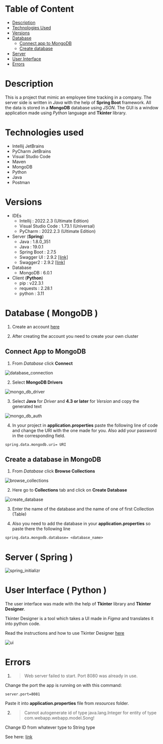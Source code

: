 # Table of Content

- [Description](#description)
- [Technologies Used](#technologies-used)
- [Versions](#versions)
- [Database](#database--mongodb)
  - [Connect app to MongoDB](#connect-app-to-mongodb)
  - [Create database](#create-a-database-in-mongodb)
- [Server](#server--spring)
- [User Interface](#user-interface--python)
- [Errors](#errors)


# Description

This is a project that mimic an employee time tracking in a company. The server side is written in *Java* with the help of **Spring Boot** framework. All the data is stored in a **MongoDB** database using *JSON*. The GUI is a window application made using *Python* language and **Tkinter** library.

# Technologies used

- Intellij JetBrains
- PyCharm JetBrains
- Visual Studio Code
- Maven
- MongoDB
- Python
- Java
- Postman 

# Versions

- IDEs
  - Intellij : 2022.2.3 (Ultimate Edition)
  - Visual Studio Code : 1.73.1 (Universal)
  - PyCharm : 2022.2.3 (Ultimate Edition)
- Server (**Spring**)
  - Java : 1.8.0_351
  - Java : 19.0.1
  - Spring Boot : 2.7.5
  - Swagger UI : 2.9.2 [[link]](https://mvnrepository.com/artifact/io.springfox/springfox-swagger-ui/2.9.2)
  - Swagger2 : 2.9.2 [[link]](https://mvnrepository.com/artifact/io.springfox/springfox-swagger2/2.9.2)
- Database
  - MongoDB : 6.0.1
- Client (**Python**)
  - pip : v22.3.1
  - requests : 2.28.1
  - python : 3.11
  
# Database ( MongoDB )

1. Create an account [here](https://account.mongodb.com/account/login?n=%2Fv2%2F637b473ab187556c2fc555d9&nextHash=%23metrics%2FreplicaSet%2F637b481a780e9f6fd4236278%2Fexplorer%2Fwebapp%2Femployees%2Ffind)

2. After creating the account you need to create your own cluster

## Connect App to MongoDB

1. From *Database* click **Connect**

![database_connection](media/database_connect.png)

2.  Select **MongoDB Drivers**

![mongo_db_driver](media/mongo_db_drivers.png)

3. Select **Java** for *Driver* and **4.3 or later** for *Version* and copy the generated text

![mongo_db_auth](media/mongo_db_auth.png)

4. In your project in **application.properties** paste the following line of code and change the URI with the one made for you. Also add your password in the corresponding field.

```
spring.data.mongodb.uri= URI
```

## Create a database in MongoDB

1. From *Database* click **Browse Collections**

![browse_collections](media/mongo_db_browse_collections.png)

2. Here go to **Collections** tab and click on **Create Database**

![create_database](media/mongo_db_create_database.png)

3. Enter the name of the database and the name of one of first Collection (Table)

4. Also you need to add the database in your **application.properties** so paste there the following line

```
spring.data.mongodb.database= <database_name>
```

# Server ( Spring )

![spring_initializr](media/spring_initializr.png)

# User Interface ( Python )

The user interface was made with the help of **Tkinter** library and **Tkinter Designer**.

Tkinter Designer is a tool which takes a UI made in *Figma* and translates it into python code. 

Read the instructions and how to use Tkinter Designer [here](https://github.com/ParthJadhav/Tkinter-Designer)

![ui](media/ui.png)

# Errors

1. > Web server failed to start. Port 8080 was already in use.

Change the port the app is running on with this command:

```
server.port=8081
```

Paste it into **application.properties** file from *resources* folder.

2. > Cannot autogenerate id of type java.lang.Integer for entity of type com.webapp.webapp.model.Song!

Change ID from whatever type to String type

See
here: [link](https://stackoverflow.com/questions/71351310/cannot-autogenerate-id-of-type-java-lang-long-for-entity-of-type-entity-mongod)